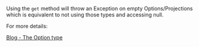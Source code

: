 Using the `get` method will throw an Exception on empty Options/Projections which is equivalent to not using those types
 and accessing null.

 For more details:

 [Blog - The Option type](https://danielwestheide.com/blog/the-neophytes-guide-to-scala-part-5-the-option-type/)
